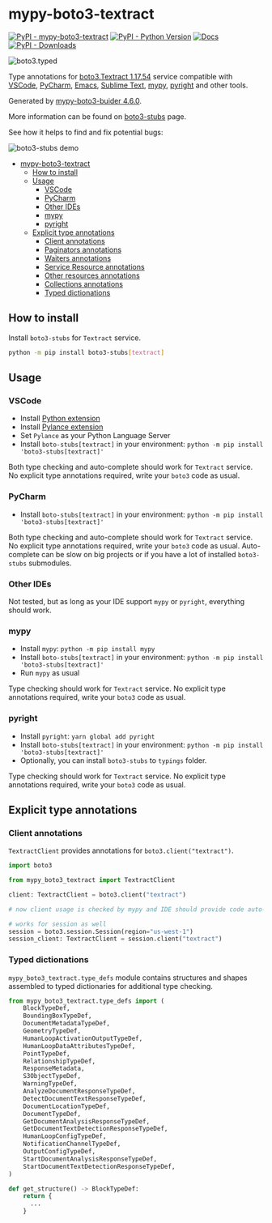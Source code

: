 # mypy-boto3-textract

[![PyPI - mypy-boto3-textract](https://img.shields.io/pypi/v/mypy-boto3-textract.svg?color=blue)](https://pypi.org/project/mypy-boto3-textract)
[![PyPI - Python Version](https://img.shields.io/pypi/pyversions/mypy-boto3-textract.svg?color=blue)](https://pypi.org/project/mypy-boto3-textract)
[![Docs](https://img.shields.io/readthedocs/mypy-boto3-builder.svg?color=blue)](https://mypy-boto3-builder.readthedocs.io/)
[![PyPI - Downloads](https://img.shields.io/pypi/dw/mypy-boto3-textract?color=blue)](https://pypistats.org/packages/mypy-boto3-textract)

![boto3.typed](https://github.com/vemel/mypy_boto3_builder/raw/master/logo.png)

Type annotations for
[boto3.Textract 1.17.54](https://boto3.amazonaws.com/v1/documentation/api/1.17.54/reference/services/textract.html#Textract) service
compatible with
[VSCode](https://code.visualstudio.com/),
[PyCharm](https://www.jetbrains.com/pycharm/),
[Emacs](https://www.gnu.org/software/emacs/),
[Sublime Text](https://www.sublimetext.com/),
[mypy](https://github.com/python/mypy),
[pyright](https://github.com/microsoft/pyright)
and other tools.

Generated by [mypy-boto3-buider 4.6.0](https://github.com/vemel/mypy_boto3_builder).

More information can be found on [boto3-stubs](https://pypi.org/project/boto3-stubs/) page.

See how it helps to find and fix potential bugs:

![boto3-stubs demo](https://github.com/vemel/mypy_boto3_builder/raw/master/demo.gif)

- [mypy-boto3-textract](#mypy-boto3-textract)
  - [How to install](#how-to-install)
  - [Usage](#usage)
    - [VSCode](#vscode)
    - [PyCharm](#pycharm)
    - [Other IDEs](#other-ides)
    - [mypy](#mypy)
    - [pyright](#pyright)
  - [Explicit type annotations](#explicit-type-annotations)
    - [Client annotations](#client-annotations)
    - [Paginators annotations](#paginators-annotations)
    - [Waiters annotations](#waiters-annotations)
    - [Service Resource annotations](#service-resource-annotations)
    - [Other resources annotations](#other-resources-annotations)
    - [Collections annotations](#collections-annotations)
    - [Typed dictionations](#typed-dictionations)

## How to install

Install `boto3-stubs` for `Textract` service.

```bash
python -m pip install boto3-stubs[textract]
```

## Usage

### VSCode

- Install [Python extension](https://marketplace.visualstudio.com/items?itemName=ms-python.python)
- Install [Pylance extension](https://marketplace.visualstudio.com/items?itemName=ms-python.vscode-pylance)
- Set `Pylance` as your Python Language Server
- Install `boto-stubs[textract]` in your environment: `python -m pip install 'boto3-stubs[textract]'`

Both type checking and auto-complete should work for `Textract` service.
No explicit type annotations required, write your `boto3` code as usual.

### PyCharm

- Install `boto-stubs[textract]` in your environment: `python -m pip install 'boto3-stubs[textract]'`

Both type checking and auto-complete should work for `Textract` service.
No explicit type annotations required, write your `boto3` code as usual.
Auto-complete can be slow on big projects or if you have a lot of installed `boto3-stubs` submodules.

### Other IDEs

Not tested, but as long as your IDE support `mypy` or `pyright`, everything should work.

### mypy

- Install `mypy`: `python -m pip install mypy`
- Install `boto-stubs[textract]` in your environment: `python -m pip install 'boto3-stubs[textract]'`
- Run `mypy` as usual

Type checking should work for `Textract` service.
No explicit type annotations required, write your `boto3` code as usual.

### pyright

- Install `pyright`: `yarn global add pyright`
- Install `boto-stubs[textract]` in your environment: `python -m pip install 'boto3-stubs[textract]'`
- Optionally, you can install `boto3-stubs` to `typings` folder.

Type checking should work for `Textract` service.
No explicit type annotations required, write your `boto3` code as usual.

## Explicit type annotations

### Client annotations

`TextractClient` provides annotations for `boto3.client("textract")`.

```python
import boto3

from mypy_boto3_textract import TextractClient

client: TextractClient = boto3.client("textract")

# now client usage is checked by mypy and IDE should provide code auto-complete

# works for session as well
session = boto3.session.Session(region="us-west-1")
session_client: TextractClient = session.client("textract")
```








### Typed dictionations

`mypy_boto3_textract.type_defs` module contains structures and shapes assembled
to typed dictionaries for additional type checking.

```python
from mypy_boto3_textract.type_defs import (
    BlockTypeDef,
    BoundingBoxTypeDef,
    DocumentMetadataTypeDef,
    GeometryTypeDef,
    HumanLoopActivationOutputTypeDef,
    HumanLoopDataAttributesTypeDef,
    PointTypeDef,
    RelationshipTypeDef,
    ResponseMetadata,
    S3ObjectTypeDef,
    WarningTypeDef,
    AnalyzeDocumentResponseTypeDef,
    DetectDocumentTextResponseTypeDef,
    DocumentLocationTypeDef,
    DocumentTypeDef,
    GetDocumentAnalysisResponseTypeDef,
    GetDocumentTextDetectionResponseTypeDef,
    HumanLoopConfigTypeDef,
    NotificationChannelTypeDef,
    OutputConfigTypeDef,
    StartDocumentAnalysisResponseTypeDef,
    StartDocumentTextDetectionResponseTypeDef,
)

def get_structure() -> BlockTypeDef:
    return {
      ...
    }
```
